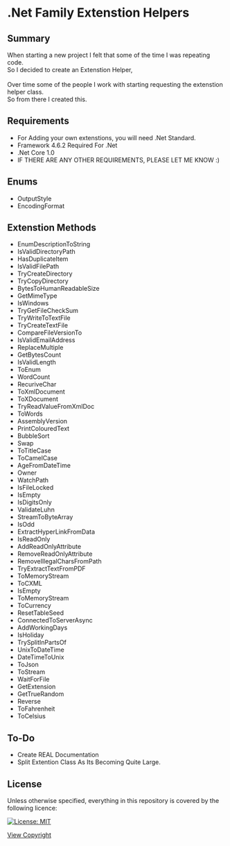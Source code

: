 # .Net Family Extenstion Helpers


## Summary
When starting a new project I felt that some of the time I was repeating code.<br>
So I decided to create an Extenstion Helper, <br><br>Over time some of the people I work with
starting requesting the extenstion helper class.<br>So from there I created this.

## Requirements
   - For Adding your own extenstions, you will need .Net Standard.
   - Framework 4.6.2 Required For .Net
   - .Net Core 1.0
   - IF THERE ARE ANY OTHER REQUIREMENTS, PLEASE LET ME KNOW :)
## Enums
   - OutputStyle
   - EncodingFormat
   
## Extenstion Methods
   - EnumDescriptionToString
   - IsValidDirectoryPath
   - HasDuplicateItem
   - IsValidFilePath
   - TryCreateDirectory
   - TryCopyDirectory
   - BytesToHumanReadableSize
   - GetMimeType
   - IsWindows
   - TryGetFileCheckSum
   - TryWriteToTextFile
   - TryCreateTextFile
   - CompareFileVersionTo
   - IsValidEmailAddress
   - ReplaceMultiple
   - GetBytesCount
   - IsValidLength
   - ToEnum
   - WordCount
   - RecuriveChar
   - ToXmlDocument
   - ToXDocument
   - TryReadValueFromXmlDoc
   - ToWords
   - AssemblyVersion
   - PrintColouredText
   - BubbleSort
   - Swap
   - ToTitleCase
   - ToCamelCase
   - AgeFromDateTime
   - Owner
   - WatchPath
   - IsFileLocked
   - IsEmpty
   - IsDigitsOnly
   - ValidateLuhn
   - StreamToByteArray
   - IsOdd
   - ExtractHyperLinkFromData
   - IsReadOnly
   - AddReadOnlyAttribute
   - RemoveReadOnlyAttribute
   - RemoveIllegalCharsFromPath
   - TryExtractTextFromPDF
   - ToMemoryStream
   - ToCXML
   - IsEmpty<T>
   - ToMemoryStream
   - ToCurrency
   - ResetTableSeed
   - ConnectedToServerAsync
   - AddWorkingDays
   - IsHoliday
   - TrySplitInPartsOf
   - UnixToDateTime
   - DateTimeToUnix
   - ToJson
   - ToStream
   - WaitForFile
   - GetExtension
   - GetTrueRandom
   - Reverse
   - ToFahrenheit
   - ToCelsius
   
## To-Do
- Create REAL Documentation
- Split Extention Class As Its Becoming Quite Large.

## License
Unless otherwise specified, everything in this repository is covered by the following licence:

[![License: MIT](https://img.shields.io/badge/License-MIT-yellow.svg)](https://opensource.org/licenses/MIT)

[View Copyright](https://opensource.org/licenses/MIT)
